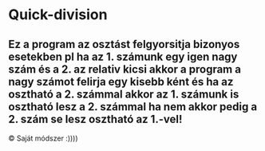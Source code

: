 # Quick-division

Ez a program az osztást felgyorsitja bizonyos esetekben 
pl ha az 1. számunk egy igen nagy szám és a 2. az relativ kicsi akkor a program 
a nagy számot felirja egy kisebb ként és ha az osztható a 2. számmal akkor az 1. számunk is osztható lesz a 2. számmal
ha nem akkor pedig a 2. szám se lesz osztható az 1.-vel!
----------------------------------------------------------------------------------------------------------------------
© Saját módszer :))))
